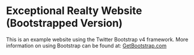 # Exceptional Realty Website (Bootstrapped Version)

This is an example website using the Twitter Bootstrap v4 framework.
More information on using Bootstrap can be found at: [GetBootstrap.com](http://getBootstrap.com)
